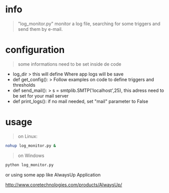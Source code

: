 # info

> "log_monitor.py" monitor a log file, searching for some triggers and send them by e-mail.


# configuration

> some informations need to be set inside de code

 - log_dir > this will define Where app logs will be save
 - def get_config(): > Follow examples on code to define triggers and thresholds
 - def send_mail(): > s = smtplib.SMTP('localhost',25), this adress need to be set for your mail server
 - def print_logs(): if no mail needed, set "mail" parameter to False


# usage

> on Linux:
```sh
nohup log_monitor.py &
```


> on Windows
```sh
python log_monitor.py
```
or using some app like AlwaysUp Application

http://www.coretechnologies.com/products/AlwaysUp/




 



